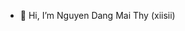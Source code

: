 - 👋 Hi, I’m Nguyen Dang Mai Thy (xiisii)

<!---
xiisii/xiisii is a ✨ special ✨ repository because its `README.md` (this file) appears on your GitHub profile.
You can click the Preview link to take a look at your changes.
--->
